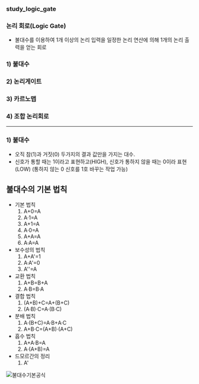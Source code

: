 ### study_logic_gate
### 논리 회로(Logic Gate)
- 불대수를 이용하여 1개 이상의 논리 입력을 일정한 논리 연산에 의해 1개의 논리 출력을 얻는 회로
### 1) 불대수
### 2) 논리게이트
### 3) 카르노맵
### 4) 조합 논리회로
***

### 1) 불대수
- 오직 참(1)과 거짓(0) 두가지의 결과 값만을 가지는 대수.
- 신호가 통할 때는 1이라고 표현하고(HIGH), 신호가 통하지 않을 때는 0이라 표현(LOW) (통하지 않는 0 신호를 1호 바꾸는 작업 가능)
## 불대수의 기본 법칙
- 기본 법칙
  1. A+0=A
  2. A·1=A
  3. A+1=A
  4. A·0=A
  5. A+A=A
  6. A·A=A
- 보수성의 법칙
  1. A+A'=1
  2. A·A'=0
  3. A''=A
- 교환 법칙
  1. A+B=B+A
  2. A·B=B·A
- 결합 법칙
  1. (A+B)+C=A+(B+C)
  2. (A·B)·C=A·(B·C)
- 분배 법칙
  1. A·(B+C)=A·B+A·C
  2. A+B·C=(A+B)·(A+C)
- 흡수 법칙
  1. A+A·B=A
  2. A·(A+B)=A
- 드모르간의 정리
  1. A'
  
![불대수기본공식](https://github.com/sieun-20/study_logic_gate/assets/160582788/8a8aa07f-a359-4fbc-9fd3-0ad628e019ca)
